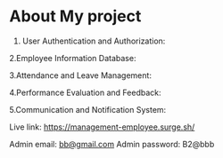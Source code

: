 # About My project

1. User Authentication and Authorization:

2.Employee Information Database:

3.Attendance and Leave Management:

4.Performance Evaluation and Feedback:

5.Communication and Notification System:

Live link: https://management-employee.surge.sh/

Admin email: bb@gmail.com
Admin password: B2@bbb